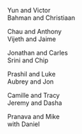 Yun and Victor  
Bahman and Christiaan  

Chau and Anthony  
Vijeth and Jaime  

Jonathan and Carles  
Srini and Chip  

Prashil and Luke  
Aubrey and Jon  

Camille and Tracy  
Jeremy and Dasha  

Pranava and Mike  
 with Daniel  
  
